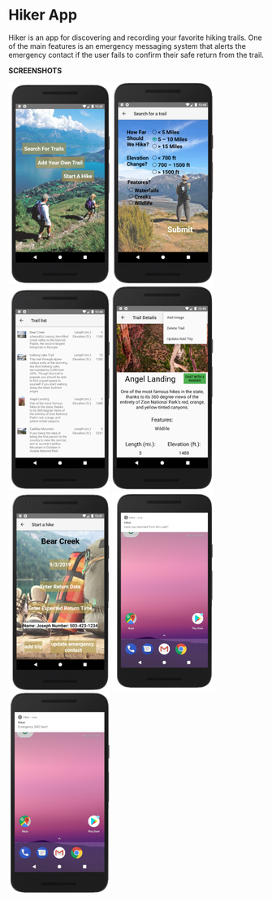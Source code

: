 # Hiker App
Hiker is an app for discovering and recording your favorite hiking trails. One of the main features is an emergency messaging system that alerts the emergency contact if the user fails to confirm their safe return from the trail. 

**SCREENSHOTS**

![start screen](/images/ShotStart.PNG) ![search screen](/images/ShotSearch.PNG) ![results screen](/images/ShotResults.PNG) ![trail screen](/images/ShotTrail.PNG) ![trip screen](/images/ShotTrip1.PNG) ![alert screen](/images/ShotAlert.PNG) ![message screen](/images/ShotMessage.PNG)
